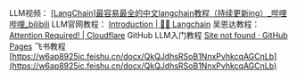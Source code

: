 LLM视频：
[[LangChain]最容易最全的中文langchain教程（持续更新ing）_哔哩哔哩_bilibili](https://www.bilibili.com/video/BV1Nh4y1c77H/?spm_id_from=333.788.recommend_more_video.14&vd_source=cbdbd8d9f59c48c14f18e0c14f857854)
LLM官网教程：
[Introduction | 🦜️🔗 Langchain](https://python.langchain.com/docs/get_started/introduction)
吴恩达教程：
[Attention Required! | Cloudflare](https://learn.deeplearning.ai/)
GitHub LLM入门教程
[Site not found · GitHub Pages](https://datawhalechina.github.io/)
飞书教程
[https://w6ap8925ic.feishu.cn/docx/QkQJdhsRSoB1NnxPvhkcqAGCnLb](https://w6ap8925ic.feishu.cn/docx/QkQJdhsRSoB1NnxPvhkcqAGCnLb)
